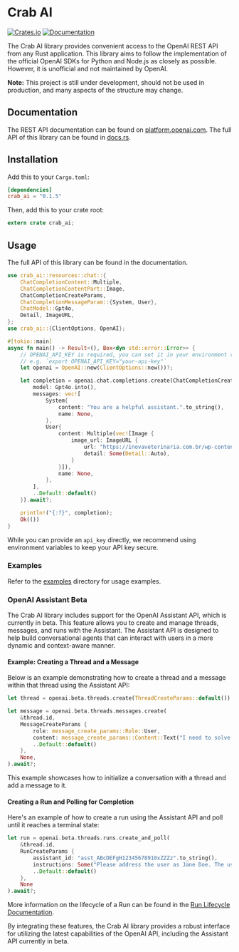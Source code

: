 # Crab AI

[![Crates.io](https://img.shields.io/crates/v/crab_ai.svg)](https://crates.io/crates/crab_ai)
[![Documentation](https://docs.rs/crab_ai/badge.svg)](https://docs.rs/crab_ai)

The Crab AI library provides convenient access to the OpenAI REST API from any Rust application. This library aims to follow the implementation of the official OpenAI SDKs for Python and Node.js as closely as possible. However, it is unofficial and not maintained by OpenAI.

**Note:** This project is still under development, should not be used in production, and many aspects of the structure may change.

## Documentation

The REST API documentation can be found on [platform.openai.com](https://platform.openai.com/docs). The full API of this library can be found in [docs.rs](https://docs.rs/crab_ai).

## Installation

Add this to your `Cargo.toml`:

```toml
[dependencies]
crab_ai = "0.1.5"
```

Then, add this to your crate root:

```rust
extern crate crab_ai;
```

## Usage

The full API of this library can be found in the documentation.

```rust
use crab_ai::resources::chat::{
    ChatCompletionContent::Multiple,
    ChatCompletionContentPart::Image,
    ChatCompletionCreateParams,
    ChatCompletionMessageParam::{System, User},
    ChatModel::Gpt4o,
    Detail, ImageURL,
};
use crab_ai::{ClientOptions, OpenAI};

#[tokio::main]
async fn main() -> Result<(), Box<dyn std::error::Error>> {
    // OPENAI_API_KEY is required, you can set it in your environment variables.
    // e.g. `export OPENAI_API_KEY="your-api-key"`
    let openai = OpenAI::new(ClientOptions::new())?;

    let completion = openai.chat.completions.create(ChatCompletionCreateParams {
        model: Gpt4o.into(),
        messages: vec![
            System{
                content: "You are a helpful assistant.".to_string(),
                name: None,
            },
            User{
                content: Multiple(vec![Image {
                    image_url: ImageURL {
                        url: "https://inovaveterinaria.com.br/wp-content/uploads/2015/04/gato-sem-raca-INOVA-2048x1365.jpg".to_string(),
                        detail: Some(Detail::Auto),
                    }
                }]),
                name: None,
            },
        ],
        ..Default::default()
    }).await?;

    println!("{:?}", completion);
    Ok(())
}
```

While you can provide an `api_key` directly, we recommend using environment variables to keep your API key secure.

### Examples

Refer to the [examples](https://github.com/decomoraes/crab_ai/tree/main/examples) directory for usage examples.


### OpenAI Assistant Beta

The Crab AI library includes support for the OpenAI Assistant API, which is currently in beta. This feature allows you to create and manage threads, messages, and runs with the Assistant. The Assistant API is designed to help build conversational agents that can interact with users in a more dynamic and context-aware manner.

#### Example: Creating a Thread and a Message

Below is an example demonstrating how to create a thread and a message within that thread using the Assistant API:

```rust
let thread = openai.beta.threads.create(ThreadCreateParams::default()).await?;

let message = openai.beta.threads.messages.create(
    &thread.id,
    MessageCreateParams {
        role: message_create_params::Role::User,
        content: message_create_params::Content::Text("I need to solve the equation `3x + 11 = 14`. Can you help me?".to_string()),
        ..Default::default()
    },
    None,
).await?;
```

This example showcases how to initialize a conversation with a thread and add a message to it.

#### Creating a Run and Polling for Completion

Here's an example of how to create a run using the Assistant API and poll until it reaches a terminal state:

```rust
let run = openai.beta.threads.runs.create_and_poll(
    &thread.id,
    RunCreateParams {
        assistant_id: "asst_ABcDEFgH12345678910xZZZz".to_string(),
        instructions: Some("Please address the user as Jane Doe. The user has a premium account.".to_string()),
        ..Default::default()
    },
    None
).await?;
```

More information on the lifecycle of a Run can be found in the [Run Lifecycle Documentation](https://platform.openai.com/docs/assistants/how-it-works/run-lifecycle).

By integrating these features, the Crab AI library provides a robust interface for utilizing the latest capabilities of the OpenAI API, including the Assistant API currently in beta.